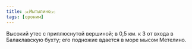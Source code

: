 ```yaml
---
title: ⒜Мытылино⒵
tags: [ороним]
---
```


Высокий утес с приплюснутой вершиной; в 0,5 км. к З от входа в Балаклавскую
бухту; его подножие вдается в море мысом Метелино.

